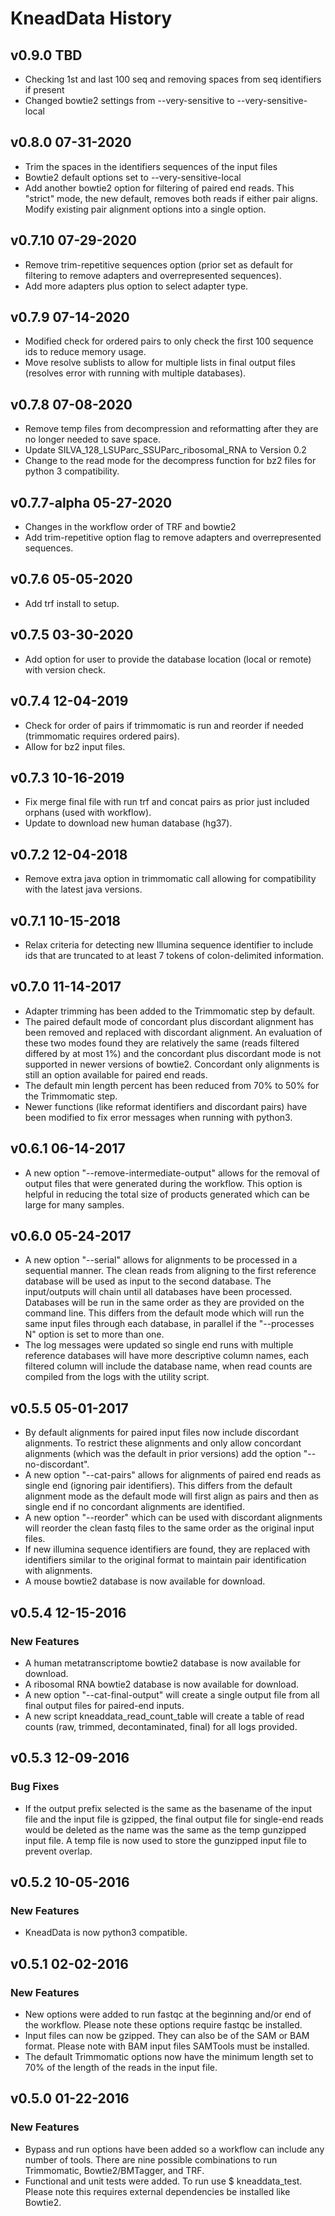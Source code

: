
# KneadData History #
## v0.9.0 TBD
* Checking 1st and last 100 seq and removing spaces from seq identifiers if present
* Changed bowtie2 settings from --very-sensitive to --very-sensitive-local

## v0.8.0 07-31-2020
* Trim the spaces in the identifiers sequences of the input files
* Bowtie2 default options set to --very-sensitive-local
* Add another bowtie2 option for filtering of paired end reads. This "strict" mode, the new default, removes both reads if either pair aligns. Modify existing pair alignment options into a single option.

## v0.7.10 07-29-2020

* Remove trim-repetitive sequences option (prior set as default for filtering to remove adapters and overrepresented sequences).
* Add more adapters plus option to select adapter type.

## v0.7.9 07-14-2020

* Modified check for ordered pairs to only check the first 100 sequence ids to reduce memory usage.
* Move resolve sublists to allow for multiple lists in final output files (resolves error with running with multiple databases).

## v0.7.8 07-08-2020

* Remove temp files from decompression and reformatting after they are no longer needed to save space.
* Update SILVA_128_LSUParc_SSUParc_ribosomal_RNA to Version 0.2 
* Change to the read mode for the decompress function for bz2 files for python 3 compatibility.

## v0.7.7-alpha 05-27-2020
* Changes in the workflow order of TRF and bowtie2
* Add trim-repetitive option flag to remove adapters and overrepresented sequences.

## v0.7.6 05-05-2020

* Add trf install to setup.

## v0.7.5 03-30-2020

* Add option for user to provide the database location (local or remote) with version check.

## v0.7.4 12-04-2019

* Check for order of pairs if trimmomatic is run and reorder if needed (trimmomatic requires ordered pairs).
* Allow for bz2 input files.

## v0.7.3 10-16-2019

* Fix merge final file with run trf and concat pairs as prior just included orphans (used with workflow).
* Update to download new human database (hg37).

## v0.7.2 12-04-2018

* Remove extra java option in trimmomatic call allowing for compatibility with the latest java versions.

## v0.7.1 10-15-2018

* Relax criteria for detecting new Illumina sequence identifier to include ids that are truncated to at least 7 tokens of colon-delimited information.

## v0.7.0 11-14-2017

* Adapter trimming has been added to the Trimmomatic step by default.
* The paired default mode of concordant plus discordant alignment has been removed and replaced with discordant alignment. An evaluation of these two modes found they are relatively the same (reads filtered differed by at most 1%) and the concordant plus discordant mode is not supported in newer versions of bowtie2. Concordant only alignments is still an option available for paired end reads.
* The default min length percent has been reduced from 70% to 50% for the Trimmomatic step.
* Newer functions (like reformat identifiers and discordant pairs) have been modified to fix error messages when running with python3.

## v0.6.1 06-14-2017

* A new option "--remove-intermediate-output" allows for the removal of output files that were generated during the workflow. This option is helpful in reducing the total size of products generated which can be large for many samples.

## v0.6.0 05-24-2017

* A new option "--serial" allows for alignments to be processed in a sequential manner. The clean reads from aligning to the first reference database will be used as input to the second database. The input/outputs will chain until all databases have been processed. Databases will be run in the same order as they are provided on the command line. This differs from the default mode which will run the same input files through each database, in parallel if the "--processes N" option is set to more than one.
* The log messages were updated so single end runs with multiple reference databases will have more descriptive column names, each filtered column will include the database name, when read counts are compiled from the logs with the utility script.

## v0.5.5 05-01-2017 ##

* By default alignments for paired input files now include discordant alignments. To restrict these alignments and only allow concordant alignments (which was the default in prior versions) add the option "--no-discordant".
* A new option "--cat-pairs" allows for alignments of paired end reads as single end (ignoring pair identifiers). This differs from the default alignment mode as the default mode will first align as pairs and then as single end if no concordant alignments are identified.
* A new option "--reorder" which can be used with discordant alignments will reorder the clean fastq files to the same order as the original input files.
* If new illumina sequence identifiers are found, they are replaced with identifiers similar to the original format to maintain pair identification with alignments.
* A mouse bowtie2 database is now available for download.

## v0.5.4 12-15-2016 ##

### New Features ###

* A human metatranscriptome bowtie2 database is now available for download.
* A ribosomal RNA bowtie2 database is now available for download.
* A new option "--cat-final-output" will create a single output file from all final output files for paired-end inputs.
* A new script kneaddata_read_count_table will create a table of read counts (raw, trimmed, decontaminated, final) for all logs provided.

## v0.5.3 12-09-2016 ##

### Bug Fixes ###

* If the output prefix selected is the same as the basename of the input file and the input file is gzipped, the final output file for single-end reads would be deleted as the name was the same as the temp gunzipped input file. A temp file is now used to store the gunzipped input file to prevent overlap.

## v0.5.2 10-05-2016 ##

### New Features ###

* KneadData is now python3 compatible.

## v0.5.1 02-02-2016 ##

### New Features ###

* New options were added to run fastqc at the beginning and/or end of the workflow. Please note these options require fastqc be installed.
* Input files can now be gzipped. They can also be of the SAM or BAM format. Please note with BAM input files SAMTools must be installed.
* The default Trimmomatic options now have the minimum length set to 70% of the length of the reads in the input file.

## v0.5.0 01-22-2016 ##

### New Features ###

* Bypass and run options have been added so a workflow can include any number of tools. There are nine possible combinations to run Trimmomatic, Bowtie2/BMTagger, and TRF.
* Functional and unit tests were added. To run use $ kneaddata_test. Please note this requires external dependencies be installed like Bowtie2.

